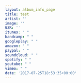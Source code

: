 ```yaml
---
layout: album_info_page
title: test
artist: ''
image: ''
GZR: ''
itunes: " "
bandcamp: " "
googleplay: " "
amazon: " "
paypal: " "
soundcloud: " "
spotify: " "
youtube: " "
vimeo: " "
date: '2017-07-25T18:53:35+00:00'
---
```

